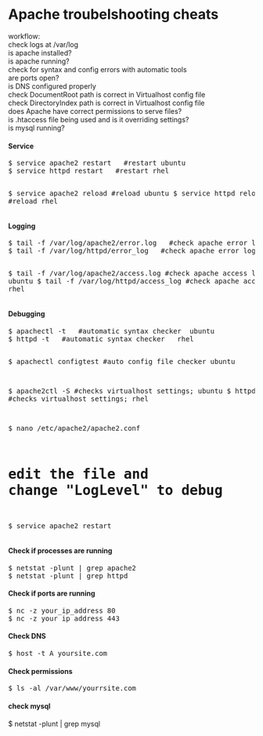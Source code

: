 Apache troubelshooting cheats
=============================

workflow:<br>
check logs at /var/log<br>
is apache installed?<br>
is apache running?<br>
check for syntax and config errors with automatic tools<br>
are ports open?<br>
is DNS configured properly<br>
check DocumentRoot path is correct in Virtualhost config file<br>
check DirectoryIndex path is correct in Virtualhost config file<br>
does Apache have correct permissions to serve files?<br>
is .htaccess file being used and is it overriding settings?<br>
is mysql running?<br>

<h4>Service</h4>
<pre>
$ service apache2 restart   #restart ubuntu
$ service httpd restart   #restart rhel

$ service apache2 reload  #reload ubuntu
$ service httpd reload  #reload rhel
</pre>

<h4>Logging</h4>
<pre>
$ tail -f /var/log/apache2/error.log   #check apache error logs; ubuntu
$ tail -f /var/log/httpd/error_log   #check apache error logs; rhel

$ tail -f /var/log/apache2/access.log   #check apache access logs; ubuntu
$ tail -f /var/log/httpd/access_log   #check apache access logs; rhel
</pre>

<h4>Debugging</h4>
<pre>
$ apachectl -t   #automatic syntax checker  ubuntu
$ httpd -t   #automatic syntax checker   rhel

$ apachectl configtest   #auto config file checker ubuntu

$ apache2ctl -S    #checks virtualhost settings; ubuntu
$ httpd -S    #checks virtualhost settings; rhel

$ nano /etc/apache2/apache2.conf
# edit the file and change "LogLevel" to debug
$ service apache2 restart
</pre>


<h4>Check if processes are running</h4>
<pre>
$ netstat -plunt | grep apache2
$ netstat -plunt | grep httpd
</pre>

<h4>Check if ports are running</h4>
<pre>
$ nc -z your_ip_address 80
$ nc -z your_ip_address 443
</pre>

<h4>Check DNS</h4>
<pre>
$ host -t A yoursite.com
</pre>

<h4>Check permissions</h4>
<pre>
$ ls -al /var/www/yourrsite.com
</pre>

<h4>check mysql</h4>
$ netstat -plunt | grep mysql 

</pre>
